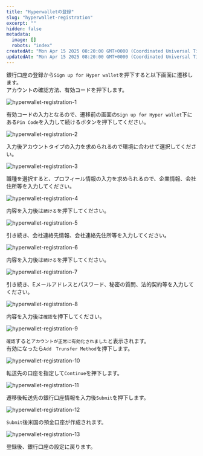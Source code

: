 ```yaml
---
title: "Hyperwalletの登録"
slug: "hyperwallet-registration"
excerpt: ""
hidden: false
metadata: 
  image: []
  robots: "index"
createdAt: "Mon Apr 15 2025 08:20:00 GMT+0000 (Coordinated Universal Time)"
updatedAt: "Mon Apr 15 2025 08:20:00 GMT+0000 (Coordinated Universal Time)"
---
```

銀行口座の登録から`Sign up for Hyper wallet`を押下すると以下画面に遷移します。  
アカウントの確認方法、有効コードを押下します。

![hyperwallet-registration-1](/ja/img/part-4/aws-marketplace-integration/hyperwallet-registration/hyperwallet-registration-1.png)

有効コードの入力となるので、遷移前の画面の`Sign up for Hyper wallet`下にある`Pin Code`を入力して続けるボタンを押下してください。

![hyperwallet-registration-2](/ja/img/part-4/aws-marketplace-integration/hyperwallet-registration/hyperwallet-registration-2.png)

入力後アカウントタイプの入力を求められるので環境に合わせて選択してください。

![hyperwallet-registration-3](/ja/img/part-4/aws-marketplace-integration/hyperwallet-registration/hyperwallet-registration-3.png)

職種を選択すると、プロフィール情報の入力を求められるので、企業情報、会社住所等を入力してください。

![hyperwallet-registration-4](/ja/img/part-4/aws-marketplace-integration/hyperwallet-registration/hyperwallet-registration-4.png)

内容を入力後は`続ける`を押下してください。

![hyperwallet-registration-5](/ja/img/part-4/aws-marketplace-integration/hyperwallet-registration/hyperwallet-registration-5.png)

引き続き、会社連絡先情報、会社連絡先住所等を入力してください。

![hyperwallet-registration-6](/ja/img/part-4/aws-marketplace-integration/hyperwallet-registration/hyperwallet-registration-6.png)

内容を入力後は`続ける`を押下してください。

![hyperwallet-registration-7](/ja/img/part-4/aws-marketplace-integration/hyperwallet-registration/hyperwallet-registration-7.png)

引き続き、Eメールアドレスとパスワード、秘密の質問、法的契約等を入力してください。

![hyperwallet-registration-8](/ja/img/part-4/aws-marketplace-integration/hyperwallet-registration/hyperwallet-registration-8.png)

内容を入力後は`確認`を押下してください。

![hyperwallet-registration-9](/ja/img/part-4/aws-marketplace-integration/hyperwallet-registration/hyperwallet-registration-9.png)

`確認`すると`アカウントが正常に有効化されました`と表示されます。  
有効になったら`Add　Trunsfer Method`を押下します。

![hyperwallet-registration-10](/ja/img/part-4/aws-marketplace-integration/hyperwallet-registration/hyperwallet-registration-10.png)

転送先の口座を指定して`Continue`を押下します。

![hyperwallet-registration-11](/ja/img/part-4/aws-marketplace-integration/hyperwallet-registration/hyperwallet-registration-11.png)

遷移後転送先の銀行口座情報を入力後`Submit`を押下します。

![hyperwallet-registration-12](/ja/img/part-4/aws-marketplace-integration/hyperwallet-registration/hyperwallet-registration-12.png)

`Submit`後米国の預金口座が作成されます。

![hyperwallet-registration-13](/ja/img/part-4/aws-marketplace-integration/hyperwallet-registration/hyperwallet-registration-13.png)

登録後、銀行口座の設定に戻ります。
